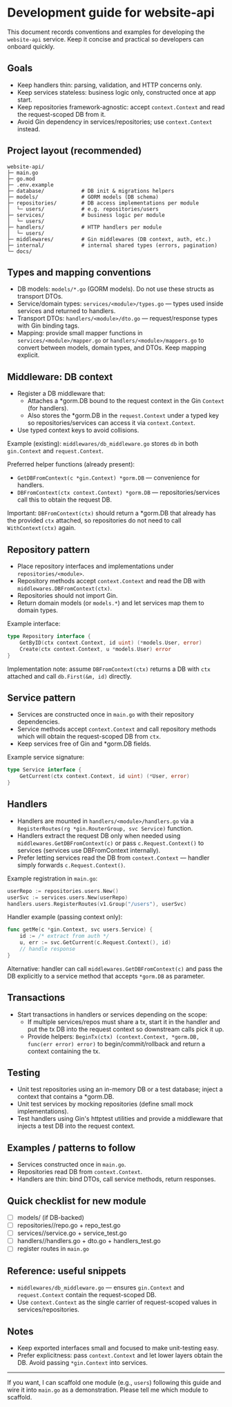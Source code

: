 # Development guide for website-api

This document records conventions and examples for developing the `website-api` service.
Keep it concise and practical so developers can onboard quickly.

## Goals
- Keep handlers thin: parsing, validation, and HTTP concerns only.
- Keep services stateless: business logic only, constructed once at app start.
- Keep repositories framework-agnostic: accept `context.Context` and read the request-scoped DB from it.
- Avoid Gin dependency in services/repositories; use `context.Context` instead.

## Project layout (recommended)

```
website-api/
├─ main.go
├─ go.mod
├─ .env.example
├─ database/            # DB init & migrations helpers
├─ models/              # GORM models (DB schema)
├─ repositories/        # DB access implementations per module
│  └─ users/            # e.g. repositories/users
├─ services/            # business logic per module
│  └─ users/
├─ handlers/            # HTTP handlers per module
│  └─ users/
├─ middlewares/         # Gin middlewares (DB context, auth, etc.)
├─ internal/            # internal shared types (errors, pagination)
└─ docs/
```

## Types and mapping conventions
- DB models: `models/*.go` (GORM models). Do not use these structs as transport DTOs.
- Service/domain types: `services/<module>/types.go` — types used inside services and returned to handlers.
- Transport DTOs: `handlers/<module>/dto.go` — request/response types with Gin binding tags.
- Mapping: provide small mapper functions in `services/<module>/mapper.go` or `handlers/<module>/mappers.go` to convert between models, domain types, and DTOs. Keep mapping explicit.

## Middleware: DB context
- Register a DB middleware that:
  - Attaches a *gorm.DB bound to the request context in the Gin `Context` (for handlers).
  - Also stores the *gorm.DB in the `request.Context` under a typed key so repositories/services can access it via `context.Context`.
- Use typed context keys to avoid collisions.

Example (existing): `middlewares/db_middleware.go` stores `db` in both `gin.Context` and `request.Context`.

Preferred helper functions (already present):

- `GetDBFromContext(c *gin.Context) *gorm.DB` — convenience for handlers.
- `DBFromContext(ctx context.Context) *gorm.DB` — repositories/services call this to obtain the request DB.

Important: `DBFromContext(ctx)` should return a *gorm.DB that already has the provided `ctx` attached, so repositories do not need to call `WithContext(ctx)` again.

## Repository pattern
- Place repository interfaces and implementations under `repositories/<module>`.
- Repository methods accept `context.Context` and read the DB with `middlewares.DBFromContext(ctx)`.
- Repositories should not import Gin.
- Return domain models (or `models.*`) and let services map them to domain types.

Example interface:

```go
type Repository interface {
    GetByID(ctx context.Context, id uint) (*models.User, error)
    Create(ctx context.Context, u *models.User) error
}
```

Implementation note: assume `DBFromContext(ctx)` returns a DB with `ctx` attached and call `db.First(&m, id)` directly.

## Service pattern
- Services are constructed once in `main.go` with their repository dependencies.
- Service methods accept `context.Context` and call repository methods which will obtain the request-scoped DB from `ctx`.
- Keep services free of Gin and *gorm.DB fields.

Example service signature:

```go
type Service interface {
    GetCurrent(ctx context.Context, id uint) (*User, error)
}
```

## Handlers
- Handlers are mounted in `handlers/<module>/handlers.go` via a `RegisterRoutes(rg *gin.RouterGroup, svc Service)` function.
- Handlers extract the request DB only when needed using `middlewares.GetDBFromContext(c)` or pass `c.Request.Context()` to services (services use DBFromContext internally).
- Prefer letting services read the DB from `context.Context` — handler simply forwards `c.Request.Context()`.

Example registration in `main.go`:

```go
userRepo := repositories.users.New()
userSvc := services.users.New(userRepo)
handlers.users.RegisterRoutes(v1.Group("/users"), userSvc)
```

Handler example (passing context only):

```go
func getMe(c *gin.Context, svc users.Service) {
    id := /* extract from auth */
    u, err := svc.GetCurrent(c.Request.Context(), id)
    // handle response
}
```

Alternative: handler can call `middlewares.GetDBFromContext(c)` and pass the DB explicitly to a service method that accepts `*gorm.DB` as parameter.

## Transactions
- Start transactions in handlers or services depending on the scope:
  - If multiple services/repos must share a tx, start it in the handler and put the tx DB into the request context so downstream calls pick it up.
  - Provide helpers: `BeginTx(ctx) (context.Context, *gorm.DB, func(err error) error)` to begin/commit/rollback and return a context containing the tx.

## Testing
- Unit test repositories using an in-memory DB or a test database; inject a context that contains a *gorm.DB.
- Unit test services by mocking repositories (define small mock implementations).
- Test handlers using Gin's httptest utilities and provide a middleware that injects a test DB into the request context.

## Examples / patterns to follow
- Services constructed once in `main.go`.
- Repositories read DB from `context.Context`.
- Handlers are thin: bind DTOs, call service methods, return responses.

## Quick checklist for new module
- [ ] models/<module> (if DB-backed)
- [ ] repositories/<module>/repo.go + repo_test.go
- [ ] services/<module>/service.go + service_test.go
- [ ] handlers/<module>/handlers.go + dto.go + handlers_test.go
- [ ] register routes in `main.go`

## Reference: useful snippets
- `middlewares/db_middleware.go` — ensures `gin.Context` and `request.Context` contain the request-scoped DB.
- Use `context.Context` as the single carrier of request-scoped values in services/repositories.

## Notes
- Keep exported interfaces small and focused to make unit-testing easy.
- Prefer explicitness: pass `context.Context` and let lower layers obtain the DB. Avoid passing `*gin.Context` into services.

---

If you want, I can scaffold one module (e.g., `users`) following this guide and wire it into `main.go` as a demonstration. Please tell me which module to scaffold.
